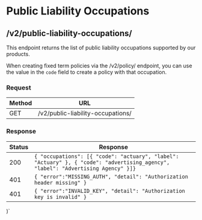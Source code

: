 # Public Liability Occupations

## /v2/public-liability-occupations/

This endpoint returns the list of public liability occupations supported by our products.

When creating fixed term policies via the /v2/policy/ endpoint, you can use the value in the `code` field to create a policy with that occupation.

### Request
 
 
 Method | URL |
------ | ---|
GET   | /v2/public-liability-occupations/ | 

</table>

### Response

Status | Response |
------ | ---------|
200 | `` { "occupations": [{ "code": "actuary", "label": "Actuary" }, { "code": "advertising_agency", "label": "Advertising Agency" }]} ``
401 | ``{ "error":"MISSING_AUTH", "detail": "Authorization header missing" }``
401 | ``{ "error":"INVALID_KEY", "detail": "Authorization key is invalid" }``
)`

